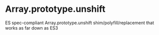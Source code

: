 # Array.prototype.unshift
ES spec-compliant Array.prototype.unshift shim/polyfill/replacement that works as far down as ES3
